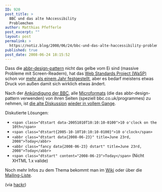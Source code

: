 ```yaml
---
ID: 920
post_title: >
  BBC und das alte hAccessibility
  Problemchen
author: Matthias Pfefferle
post_excerpt: ""
layout: post
permalink: >
  https://notiz.blog/2008/06/24/bbc-und-das-alte-haccessibility-problemchen/
published: true
post_date: 2008-06-24 18:15:52
---
```

<!-- wp:paragraph -->
<p>Dass die <a href="http://microformats.org/wiki/abbr-design-pattern">abbr-design-pattern</a> nicht das gelbe vom Ei sind (massive Probleme mit Screen-Readern), hat das <a href="http://www.webstandards.org/">Web Standards Project (WaSP)</a> schon vor <a href="https://notiz.blog/2007/04/28/die-abbr-design-pattern/">mehr als einem Jahr festgestellt</a>, aber es bedarf meistens etwas Druck von außen damit sich wirklich etwas ändert.</p>
<!-- /wp:paragraph -->

<!-- wp:paragraph -->
<p>Nach der <a href="http://www.bbc.co.uk/blogs/radiolabs/2008/06/removing_microformats_from_bbc.shtml">Ankündigung der <abbr title="British Broadcasting Corporation">BBC</abbr></a>, alle <a href="http://microformats.org">Microformats</a> (die das abbr-design-pattern verwenden) von ihren Seiten (speziell bbc.co.uk/programmes) zu nehmen, ist <a href="http://microformats.org/discuss/mail/microformats-discuss/2007-April/009350.html">die alte Diskussion</a> <a href="http://microformats.org/discuss/mail/microformats-dev/2008-June/000552.html">wieder in vollem Gange</a>.</p>
<!-- /wp:paragraph -->

<!-- wp:paragraph -->
<p>Diskutierte Lösungen:</p>
<!-- /wp:paragraph -->

<!-- wp:list -->
<ul>
	<li><code>&lt;span class="dtstart data-20051010T10:10:10-0100">10 o'clock on the 10th&lt;/span></code></li>
	<li><code>&lt;span class="dtstart{2005-10-10T10:10:10-0100}">10 o'clock&lt;/span></code></li>
	<li><code>&lt;abbr class="dtstart data{2008-06-23}" title=June 23rd, 2008">Today&lt;/abbr></code></li>
	<li><code>&lt;abbr class="fancy data{2008-06-23} dstart" title=June 23rd, 2008">Today&lt;/abbr></code></li>
	<li><code>&lt;span class="dtstart" content="2008-06-23">Today&lt;/span></code> (Nicht XHTML 1.x valide)</li>
</ul>
<!-- /wp:list -->

<!-- wp:paragraph -->
<p>Noch mehr Infos zu dem Thema bekommt man im <a href="http://microformats.org/wiki/datetime-design-pattern#Machine-data_in_class">Wiki</a> oder über die <a href="http://microformats.org/discuss/mail/microformats-dev/2008-June/000552.html">Mailing-Liste</a>.</p>
<!-- /wp:paragraph -->

<!-- wp:paragraph -->
<p>(via <a href="http://hackr.de/2008/06/24/accessibility-vs-machines">hackr</a>)</p>
<!-- /wp:paragraph -->
